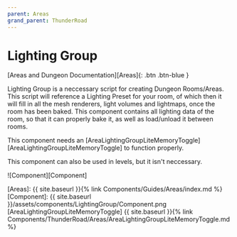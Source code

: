 ```yaml
---
parent: Areas
grand_parent: ThunderRoad
---
```


# Lighting Group

[Areas and Dungeon Documentation][Areas]{: .btn .btn-blue }

Lighting Group is a neccessary script for creating Dungeon Rooms/Areas. This script will reference a Lighting Preset for your room, of which then it will fill in all the mesh renderers, light volumes and lightmaps, once the room has been baked. This component contains all lighting data of the room, so that it can properly bake it, as well as load/unload it between rooms. 

This component needs an [AreaLightingGroupLiteMemoryToggle][AreaLightingGroupLiteMemoryToggle] to function properly.

This component can also be used in levels, but it isn't neccessary.

![Component][Component]

[Areas]: {{ site.baseurl }}{% link Components/Guides/Areas/index.md %}
[Component]: {{ site.baseurl }}/assets/components/LightingGroup/Component.png
[AreaLightingGroupLiteMemoryToggle] {{ site.baseurl }}{% link Components/ThunderRoad/Areas/AreaLightingGroupLiteMemoryToggle.md %}